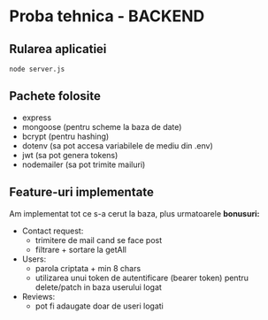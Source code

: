 # Proba tehnica - BACKEND

## Rularea aplicatiei

    node server.js

## Pachete folosite

- express
- mongoose (pentru scheme la baza de date)
- bcrypt (pentru hashing)
- dotenv (sa pot accesa variabilele de mediu din .env)
- jwt (sa pot genera tokens)
- nodemailer (sa pot trimite mailuri)

## Feature-uri implementate

Am implementat tot ce s-a cerut la baza, plus urmatoarele **bonusuri:**
- Contact request:
    - trimitere de mail cand se face post
    - filtrare + sortare la getAll
- Users:
    - parola criptata + min 8 chars
    - utilizarea unui token de autentificare (bearer token) pentru delete/patch in baza userului logat
- Reviews:
    - pot fi adaugate doar de useri logati
